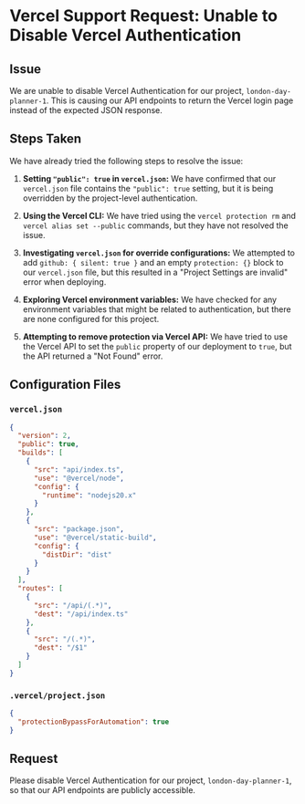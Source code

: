 # Vercel Support Request: Unable to Disable Vercel Authentication

## Issue

We are unable to disable Vercel Authentication for our project, `london-day-planner-1`. This is causing our API endpoints to return the Vercel login page instead of the expected JSON response.

## Steps Taken

We have already tried the following steps to resolve the issue:

1.  **Setting `"public": true` in `vercel.json`:** We have confirmed that our `vercel.json` file contains the `"public": true` setting, but it is being overridden by the project-level authentication.

2.  **Using the Vercel CLI:** We have tried using the `vercel protection rm` and `vercel alias set --public` commands, but they have not resolved the issue.

3.  **Investigating `vercel.json` for override configurations:** We attempted to add `github: { silent: true }` and an empty `protection: {}` block to our `vercel.json` file, but this resulted in a "Project Settings are invalid" error when deploying.

4.  **Exploring Vercel environment variables:** We have checked for any environment variables that might be related to authentication, but there are none configured for this project.

5.  **Attempting to remove protection via Vercel API:** We have tried to use the Vercel API to set the `public` property of our deployment to `true`, but the API returned a "Not Found" error.

## Configuration Files

### `vercel.json`

```json
{
  "version": 2,
  "public": true,
  "builds": [
    {
      "src": "api/index.ts",
      "use": "@vercel/node",
      "config": {
        "runtime": "nodejs20.x"
      }
    },
    {
      "src": "package.json",
      "use": "@vercel/static-build",
      "config": {
        "distDir": "dist"
      }
    }
  ],
  "routes": [
    {
      "src": "/api/(.*)",
      "dest": "/api/index.ts"
    },
    {
      "src": "/(.*)",
      "dest": "/$1"
    }
  ]
}
```

### `.vercel/project.json`

```json
{
  "protectionBypassForAutomation": true
}
```

## Request

Please disable Vercel Authentication for our project, `london-day-planner-1`, so that our API endpoints are publicly accessible.
